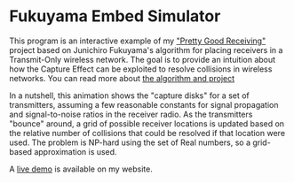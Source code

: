 Fukuyama Embed Simulator
========================

This program is an interactive example of my
["Pretty Good Receiving"](https://github.com/romoore/jun-simulate) project
based on Junichiro Fukuyama's algorithm for placing receivers in a
Transmit-Only wireless network.  The goal is to provide an intuition about how
the Capture Effect can be exploited to resolve collisions in wireless networks.
You can read more
about [the algorithm and project](http://romoore.github.io/jun-simulate/) 

In a nutshell, this animation shows the "capture disks" for a set of transmitters, 
assuming a few reasonable constants for signal propagation and signal-to-noise
ratios in the receiver radio.  As the transmitters "bounce" around, a grid of
possible receiver locations is updated based on the relative number of collisions that
could be resolved if that location were used.  The problem is NP-hard using the set
of Real numbers, so a grid-based approximation is used.

A [live demo](http://rsmii.com/fs/) is available on my website.

